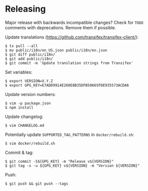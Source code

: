 # Releasing

Major release with backwards incompatible changes? Check for `TODO` comments
with deprecations. Remove them if possible.

Update translations (https://github.com/transifex/transifex-client/):

    $ tx pull --all
    $ mv public/i18n/en_US.json public/i18n/en.json
    $ git diff public/i18n/
    $ git add public/i18n/
    $ git commit -m 'Update translation strings from Transifex'

Set variables:

    $ export VERSION=X.Y.Z
    $ export GPG_KEY=E7ADD9914E260E8B35DFB50665FDE935573ACDA6

Update version numbers:

    $ vim -p package.json
    $ npm install

Update changelog:

    $ vim CHANGELOG.md

Potentially update `SUPPORTED_TAG_PATTERNS` in `docker/rebuild.sh`:

    $ vim docker/rebuild.sh

Commit & tag:

    $ git commit -S${GPG_KEY} -m "Release v${VERSION}"
    $ git tag -s -u ${GPG_KEY} v${VERSION} -m "Version ${VERSION}"

Push:

    $ git push && git push --tags

